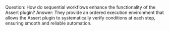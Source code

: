 Question: How do sequential workflows enhance the functionality of the Assert plugin?
Answer: They provide an ordered execution environment that allows the Assert plugin to systematically verify conditions at each step, ensuring smooth and reliable automation.
